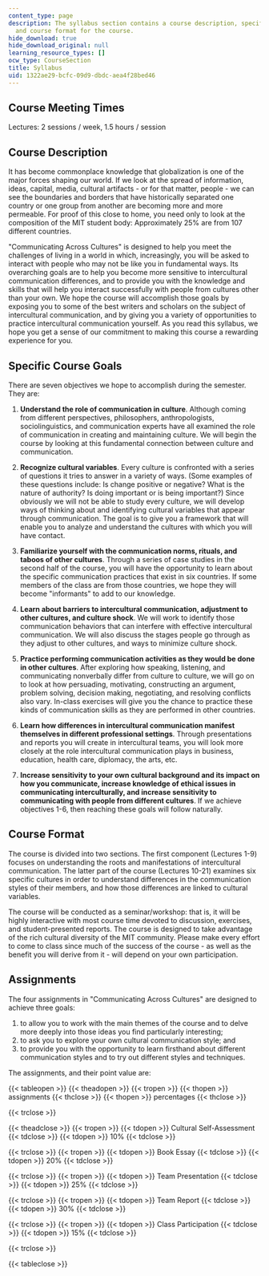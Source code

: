 ```yaml
---
content_type: page
description: The syllabus section contains a course description, specific course goals
  and course format for the course.
hide_download: true
hide_download_original: null
learning_resource_types: []
ocw_type: CourseSection
title: Syllabus
uid: 1322ae29-bcfc-09d9-dbdc-aea4f28bed46
---
```


Course Meeting Times
--------------------

Lectures: 2 sessions / week, 1.5 hours / session

Course Description
------------------

It has become commonplace knowledge that globalization is one of the major forces shaping our world. If we look at the spread of information, ideas, capital, media, cultural artifacts - or for that matter, people - we can see the boundaries and borders that have historically separated one country or one group from another are becoming more and more permeable. For proof of this close to home, you need only to look at the composition of the MIT student body: Approximately 25% are from 107 different countries.

"Communicating Across Cultures" is designed to help you meet the challenges of living in a world in which, increasingly, you will be asked to interact with people who may not be like you in fundamental ways. Its overarching goals are to help you become more sensitive to intercultural communication differences, and to provide you with the knowledge and skills that will help you interact successfully with people from cultures other than your own. We hope the course will accomplish those goals by exposing you to some of the best writers and scholars on the subject of intercultural communication, and by giving you a variety of opportunities to practice intercultural communication yourself. As you read this syllabus, we hope you get a sense of our commitment to making this course a rewarding experience for you.

Specific Course Goals
---------------------

There are seven objectives we hope to accomplish during the semester. They are:

1.  **Understand the role of communication in culture**. Although coming from different perspectives, philosophers, anthropologists, sociolinguistics, and communication experts have all examined the role of communication in creating and maintaining culture. We will begin the course by looking at this fundamental connection between culture and communication.  
    
2.  **Recognize cultural variables**. Every culture is confronted with a series of questions it tries to answer in a variety of ways. (Some examples of these questions include: Is change positive or negative? What is the nature of authority? Is doing important or is being important?) Since obviously we will not be able to study every culture, we will develop ways of thinking about and identifying cultural variables that appear through communication. The goal is to give you a framework that will enable you to analyze and understand the cultures with which you will have contact.  
    
3.  **Familiarize yourself with the communication norms, rituals, and taboos of other cultures**. Through a series of case studies in the second half of the course, you will have the opportunity to learn about the specific communication practices that exist in six countries. If some members of the class are from those countries, we hope they will become "informants" to add to our knowledge.  
    
4.  **Learn about barriers to intercultural communication, adjustment to other cultures, and culture shock**. We will work to identify those communication behaviors that can interfere with effective intercultural communication. We will also discuss the stages people go through as they adjust to other cultures, and ways to minimize culture shock.  
    
5.  **Practice performing communication activities as they would be done in other cultures**. After exploring how speaking, listening, and communicating nonverbally differ from culture to culture, we will go on to look at how persuading, motivating, constructing an argument, problem solving, decision making, negotiating, and resolving conflicts also vary. In-class exercises will give you the chance to practice these kinds of communication skills as they are performed in other countries.  
    
6.  **Learn how differences in intercultural communication manifest themselves in different professional settings**. Through presentations and reports you will create in intercultural teams, you will look more closely at the role intercultural communication plays in business, education, health care, diplomacy, the arts, etc.  
    
7.  **Increase sensitivity to your own cultural background and its impact on how you communicate, increase knowledge of ethical issues in communicating interculturally, and increase sensitivity to communicating with people from different cultures**. If we achieve objectives 1-6, then reaching these goals will follow naturally.

Course Format
-------------

The course is divided into two sections. The first component (Lectures 1-9) focuses on understanding the roots and manifestations of intercultural communication. The latter part of the course (Lectures 10-21) examines six specific cultures in order to understand differences in the communication styles of their members, and how those differences are linked to cultural variables.

The course will be conducted as a seminar/workshop: that is, it will be highly interactive with most course time devoted to discussion, exercises, and student-presented reports. The course is designed to take advantage of the rich cultural diversity of the MIT community. Please make every effort to come to class since much of the success of the course - as well as the benefit you will derive from it - will depend on your own participation.

Assignments
-----------

The four assignments in "Communicating Across Cultures" are designed to achieve three goals:

1.  to allow you to work with the main themes of the course and to delve more deeply into those ideas you find particularly interesting;
2.  to ask you to explore your own cultural communication style; and
3.  to provide you with the opportunity to learn firsthand about different communication styles and to try out different styles and techniques.

The assignments, and their point value are:

{{< tableopen >}}
{{< theadopen >}}
{{< tropen >}}
{{< thopen >}}
assignments
{{< thclose >}}
{{< thopen >}}
percentages
{{< thclose >}}

{{< trclose >}}

{{< theadclose >}}
{{< tropen >}}
{{< tdopen >}}
Cultural Self-Assessment
{{< tdclose >}}
{{< tdopen >}}
10%
{{< tdclose >}}

{{< trclose >}}
{{< tropen >}}
{{< tdopen >}}
Book Essay
{{< tdclose >}}
{{< tdopen >}}
20%
{{< tdclose >}}

{{< trclose >}}
{{< tropen >}}
{{< tdopen >}}
Team Presentation
{{< tdclose >}}
{{< tdopen >}}
25%
{{< tdclose >}}

{{< trclose >}}
{{< tropen >}}
{{< tdopen >}}
Team Report
{{< tdclose >}}
{{< tdopen >}}
30%
{{< tdclose >}}

{{< trclose >}}
{{< tropen >}}
{{< tdopen >}}
Class Participation
{{< tdclose >}}
{{< tdopen >}}
15%
{{< tdclose >}}

{{< trclose >}}

{{< tableclose >}}